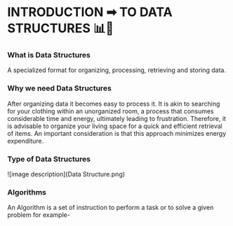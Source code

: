 # INTRODUCTION ➡ TO DATA STRUCTURES 📊🧱 
### What is Data Structures
A specialized format for organizing, processing, 
retrieving and storing data.
### Why we need Data Structures
 After organizing data it becomes easy to process it.
It is akin to searching for your clothing within an unorganized room, 
a process that consumes considerable time and energy, ultimately leading to frustration. 
Therefore, it is advisable to organize your living space for a quick and efficient retrieval of items.
An important consideration is that this approach minimizes energy expenditure.
### Type of Data Structures 
![image description](Data Structure.png)
### Algorithms
An Algorithm is a set of instruction to perform a task or to solve a given problem 
for example-
